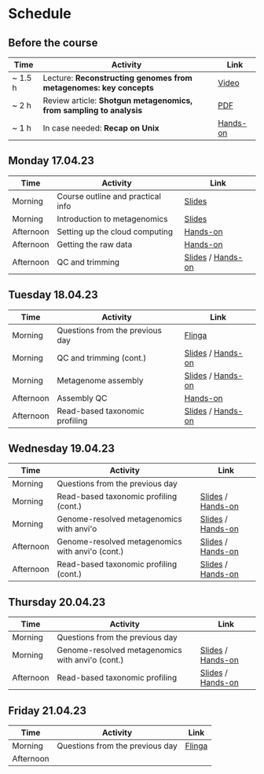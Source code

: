 # Schedule

## Before the course

|Time   |Activity                                                           |Link                                                |
|-------|-------------------------------------------------------------------|----------------------------------------------------|
|~ 1.5 h|Lecture: __Reconstructing genomes from metagenomes: key concepts__ |[Video](https://www.youtube.com/watch?v=RjNdHGK4ruo)|
|~ 2 h  |Review article: __Shotgun metagenomics, from sampling to analysis__|[PDF](Articles/nbt.3935.pdf)                        |
|~ 1 h  |In case needed: __Recap on Unix__                                  |[Hands-on](command-line-basics.md)                  |

## Monday 17.04.23

|Time     |Activity                         |Link                                                                             |
|---------|---------------------------------|---------------------------------------------------------------------------------|
|Morning  |Course outline and practical info|[Slides](Lectures/course-outline-and-practical-info.pdf)                         |
|Morning  |Introduction to metagenomics     |[Slides](Lectures/introduction-to-metagenomics.pdf)                              |
|Afternoon|Setting up the cloud computing   |[Hands-on](exercises.md#setting-up-the-cloud-computing)                          |
|Afternoon|Getting the raw data             |[Hands-on](exercises.md#getting-the-raw-data)                                    |
|Afternoon|QC and trimming                  |[Slides](Lectures/QC-and-trimming.pdf) / [Hands-on](exercises.md#qc-and-trimming)|

## Tuesday 18.04.23

|Time     |Activity                       |Link                                                                                                           |
|---------|-------------------------------|---------------------------------------------------------------------------------------------------------------|
|Morning  |Questions from the previous day|[Flinga](https://flinga.fi/s/FFQ5876)                                                                          |
|Morning  |QC and trimming (cont.)        |[Slides](Lectures/QC-and-trimming.pdf) / [Hands-on](exercises.md#qc-and-trimming)                              |
|Morning  |Metagenome assembly            |[Slides](Lectures/Assembly-and-QC.pdf) / [Hands-on](exercises.md#metagenome-assembly)                          |
|Afternoon|Assembly QC                    |[Hands-on](exercises.md#assembly-qc)                                                                           |
|Afternoon|Read-based taxonomic profiling |[Slides](Lectures/read-based-taxonomic-profiling.pdf) / [Hands-on](exercises.md#read-based-taxonomic-profiling)|

## Wednesday 19.04.23

|Time     |Activity|Link|
|---------|--------|----|
|Morning  |Questions from the previous day||
|Morning|Read-based taxonomic profiling (cont.) |[Slides](Lectures/read-based-taxonomic-profiling.pdf) / [Hands-on](exercises.md#read-based-taxonomic-profiling)|
|Morning|Genome-resolved metagenomics with anvi'o |[Slides](Lectures/genome-resolved-metagenomics.pdf) / [Hands-on](exercises.md#genome-resolved-metagenomics-with-anvio)|
|Afternoon|Genome-resolved metagenomics with anvi'o (cont.) |[Slides](Lectures/genome-resolved-metagenomics.pdf) / [Hands-on](exercises.md#genome-resolved-metagenomics-with-anvio)|
|Afternoon|Read-based taxonomic profiling (cont.)           |[Slides](Lectures/read-based-taxonomic-profiling.pdf) / [Hands-on](exercises.md#read-based-taxonomic-profiling)       |

## Thursday 20.04.23

|Time     |Activity|Link|
|---------|--------|----|
|Morning  |Questions from the previous day||
|Morning|Genome-resolved metagenomics with anvi'o (cont.) |[Slides](Lectures/genome-resolved-metagenomics.pdf) / [Hands-on](exercises.md#genome-resolved-metagenomics-with-anvio)|
|Afternoon|Read-based taxonomic profiling            |[Slides](Lectures/read-based-taxonomic-profiling.pdf) / [Hands-on](exercises.md#read-based-taxonomic-profiling)       |


## Friday 21.04.23

|Time     |Activity|Link|
|---------|--------|----|
|Morning  |Questions from the previous day|[Flinga](https://flinga.fi/s/F6THBW8)|
|Afternoon|||
